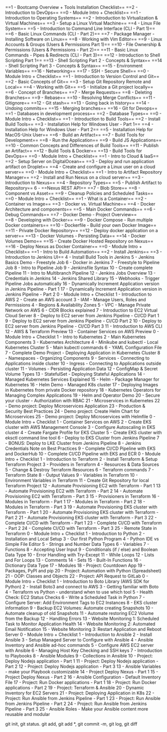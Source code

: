  ==1 - Bootcamp Overview + Tools Installation Checklist==
==2 - Introduction to DevOps== 
==0 - Module Intro + Checklist== 
==1 - Introduction to Operating Systems==
==2 - Introduction to Virtualization & Virtual Machines== 
==3 - Setup a Linux Virtual Machine== 
==4 - Linux File System== 
==5 - Introduction to Command Line Interface (CLI - Part 1)==
==6 - Basic Linux Commands (CLI - Part 2)== 
==7 - Package Manager - Installing Software on Linux== 
==8 - Working with Vim Editor==
==9 - Linux Accounts & Groups (Users & Permissions Part 1)== 
==10 - File Ownership & Permissions (Users & Permissions - Part 2)== 
==11 - Basic Linux Commands - Pipes & Redirects (CLI - Part 3)==
==12 - Introduction to Shell Scripting Part 1==
==13 - Shell Scripting Part 2 - Concepts & Syntax== 
==14 - Shell Scripting Part 3 - Concepts & Syntax== 
==15 - Environment Variables== 
==16 - Networking==
==17 - SSH - Secure Shell==
==0 - Module Intro + Checklist== 
==1 - Introduction to Version Control and Git==
==2 - Basic Concepts of Git==
==3 - Setup Git Repository Remote and Local== 
==4 - Working with Git== 
==5 - Initialize a Git project locally== 
==6 - Concept of Branches== 
==7 - Merge Requests== 
==8 - Deleting Branches== 
==9 - Rebase== 
==10 - Resolving Merge Conflicts==
==11 - Gitignore== 
==12 - Git stash== 
==13 - Going back in history== 
==14 - Undoing commits==
==15 - Merging branches== 
==16 - Git for Devops== 
==1 - Databases in development process==
==2 - Database Types==
==0 - Module Intro + Checklist== 
==1 - Introduction to Build Tools== 
==2 - Install Build Tools== 
==3 - Installation Help for Windows User - Part 1==
==4 - Installation Help for Windows User - Part 2== 
==5 - Installation Help for MacOS-Unix User== 
==6 - Build an Artifact== 
==7 - Build Tools for Development== 
==8 - Run the Application== 
==9 - Build JS Applications== 
==10 - Common Concepts and Differences of Build Tools== 
==11 - Publish an Artifact== 
==12 - Build Tools & Docker== 
==13 - Build Tools for DevOps== 
==0 - Module Intro + Checklist== 
==1 - Intro to Cloud & IaaS== 
==2 - Setup Server on DigitalOcean== 
==3 - Deploy and run application artifact on Droplet== 
==4 - Create and configure a Linux user on a cloud server==
==0 - Module Intro + Checklist== 
==1 - Intro to Artifact Repository Manager== 
==2 - Install and Run Nexus on a cloud server==
==3 - Introduction to Nexus== 
==4 - Repository Types== 
==5 - Publish Artifact to Repository== 
6 - ==Nexus REST API== 
==7 - Blob Store== 
==8 - Component vs Asset== 
==9 - Cleanup Policies and Scheduled Tasks== 
==0 - Module Intro + Checklist== 
==1 - What is a Container== 
==2 - Container vs Image== 
==3 - Docker vs. Virtual Machine== 
==4 - Docker Architecture and components== 
==5 - Main Docker Commands== 
==6 - Debug Commands== 
==7 - Docker Demo - Project Overview==  
==8 - Developing with Docker==
==9 - Docker Compose - Run multiple Docker containers== 
==10 - Dockerfile - Build your own Docker Image==
==11 - Private Docker Repository== 
==12 - Deploy docker application on a server==
==13 - Docker Volumes - Persisting Data==
==14 - Docker Volumes Demo== 
==15 - Create Docker Hosted Repository on Nexus==
==16 - Deploy Nexus as Docker Container== 
==0 - Module Intro + Checklist== 
==1 - Intro to Build Automation== 
==2 - Install Jenkins== 
==3 - Introduction to Jenkins UI== 
4 - Install Build Tools in Jenkins 
5 - Jenkins Basics Demo - Freestyle Job 
6 - Docker in Jenkins 
7 - Freestyle to Pipeline Job 
8 - Intro to Pipeline Job 
9 - Jenkinsfile Syntax 
10 - Create complete Pipeline 
11 - Intro to Multibranch Pipeline 
12 - Jenkins Jobs Overview
13 - Credentials in Jenkins 
14 - Jenkins Shared Library
15 - Webhooks - Trigger Pipeline Jobs automatically
16 - Dynamically Increment Application version in Jenkins Pipeline - Part 1 
17 - Dynamically Increment Application version in Jenkins Pipeline - Part 2 
0 - Module Intro + Checklist 
1 - Introduction to AWS 
2 - Create an AWS account
3 - IAM - Manage Users, Roles and Permissions 
4 - Regions & Availability Zones 
5 - VPC - Manage Private Network on AWS 
6 - CIDR Blocks explained 
7 - Introduction to EC2 Virtual Cloud Server 
8 - Deploy to EC2 server from Jenkins Pipeline - CI/CD Part 1
9 - Deploy to EC2 server from Jenkins Pipeline - CI/CD Part 2 
10 - Deploy to EC2 server from Jenkins Pipeline - CI/CD Part 3
11 - Introduction to AWS CLI 
12 - AWS & Terraform Preview 
13 - Container Services on AWS Preview
0 - Module Intro + Checklist 
1 - Intro to Kubernetes 
2 - Main Kubernetes Components 
3 - Kubernetes Architecture
4 - Minikube and kubectl - Local Kubernetes Cluster 
5 - Main kubectl commands 
6 - YAML Configuration File 
7 - Complete Demo Project - Deploying Application in Kubernetes Cluster 
8 - Namespaces - Organizing Components 
9 - Services - Connecting to Applications inside cluster 
10 - Ingress - Connecting to Applications outside cluster
11 - Volumes - Persisting Application Data
12 - ConfigMap & Secret Volume Types 
13 - StatefulSet - Deploying Stateful Applications 
14 - Managed Kubernetes Services Explained 
15 - Helm - Package Manager for Kubernetes 
16 - Helm Demo - Managed K8s cluster 
17 - Deploying Images in Kubernetes from private Docker repository 
18 - Kubernetes Operators for Managing Complex Applications 
19 - Helm and Operator Demo
20 - Secure your cluster - Authorization with RBAC 
21 - Microservices in Kubernetes
22 - Demo project: Deploy Microservices Application 
23 - Production & Security Best Practices 
24 - Demo project: Create Helm Chart for Microservices
25 - Demo project: Deploy Microservices with Helmfile
0 - Module Intro + Checklist 
1 - Container Services on AWS 
2 - Create EKS cluster with AWS Management Console
3 - Configure Autoscaling in EKS cluster 
4 - Create Fargate Profile for EKS Cluster 
5 - Create EKS cluster with eksctl command line tool 
6 - Deploy to EKS Cluster from Jenkins Pipeline 
7 - BONUS: Deploy to LKE Cluster from Jenkins Pipeline 
8 - Jenkins Credentials Note on Best Practices 
9 - Complete CI/CD Pipeline with EKS and DockerHub
10 - Complete CI/CD Pipeline with EKS and ECR 
0 - Module Intro + Checklist 
1 - Introduction to Terraform 
2 - Install Terraform & Setup Terraform Project
3 - Providers in Terraform 
4 - Resources & Data Sources 
5 - Change & Destroy Terraform Resources 
6 - Terraform commands 
7 - Terraform State
8 - Output Values 
9 - Variables in Terraform 
10 - Environment Variables in Terraform
11 - Create Git Repository for local Terraform Project
12 - Automate Provisioning EC2 with Terraform - Part 1 
13 - Automate Provisioning EC2 with Terraform - Part 2 
14 - Automate Provisioning EC2 with Terraform - Part 3 
15 - Provisioners in Terraform 
16 - Modules in Terraform - Part 1 
17 - Modules in Terraform - Part 2
18 - Modules in Terraform - Part 3 
19 - Automate Provisioning EKS cluster with Terraform - Part 1
20 - Automate Provisioning EKS cluster with Terraform - Part 2
21 - Automate Provisioning EKS cluster with Terraform - Part 3
22 - Complete CI/CD with Terraform - Part 1
23 - Complete CI/CD with Terraform - Part 2 
24 - Complete CI/CD with Terraform - Part 3 
25 - Remote State in Terraform 
0 - Module Intro + Checklist 
1 - Introduction to Python 
2 - Installation and Local Setup
3 - Our first Python Program 
4 - Python IDE vs Simple File Editor
5 - Strings and Number Data Types 
6 - Variables 
7 - Functions 
8 - Accepting User Input 
9 - Conditionals (if / else) and Boolean Data Type 
10 - Error Handling with Try-Except 
11 - While Loops 
12 - Lists and For Loops 
13 - Comments 
14 - Sets 
15 - Built-In Functions 
16 - Dictionary Data Type 
17 - Modules
18 - Project: Countdown App 
19 - Packages, PyPI and pip 
20 - Project: Automation with Python (Spreadsheet) 
21 - OOP: Classes and Objects 
22 - Project: API Request to GitLab 
0 - Module Intro + Checklist 
1 - Introduction to Boto Library (AWS SDK for Python)
2 - Install Boto3 and connect to AWS 
3 - Getting familiar with Boto 
4 - Terraform vs Python - understand when to use which tool
5 - Health Check: EC2 Status Checks 
6 - Write a Scheduled Task in Python
7 - Configure Server: Add Environment Tags to EC2 Instances 
8 - EKS cluster information 
9 - Backup EC2 Volumes: Automate creating Snapshots 
10 - Automate cleanup of old Snapshots
11 - Automate restoring EC2 Volume from the Backup 
12 - Handling Errors 
13 - Website Monitoring 1: Scheduled Task to Monitor Application Health 
14 - Website Monitoring 2: Automated Email Notification
15 - Website Monitoring 3: Restart Application and Reboot Server
0 - Module Intro + Checklist
1 - Introduction to Ansible 
2 - Install Ansible 
3 - Setup Managed Server to Configure with Ansible 
4 - Ansible Inventory and Ansible ad-hoc commands 
5 - Configure AWS EC2 server with Ansible
6 - Managing Host Key Checking and SSH keys 
7 - Introduction to Playbooks 
8 - Ansible Modules 
9 - Collections in Ansible
10 - Project: Deploy Nodejs application - Part 1 
11 - Project: Deploy Nodejs application - Part 2
12 - Project: Deploy Nodejs application - Part 3 
13 - Ansible Variables - make your Playbook customizable
14 - Project Deploy Nexus - Part 1 
15 - Project Deploy Nexus - Part 2 
16 - Ansible Configuration - Default Inventory File 
17 - Project: Run Docker applications - Part 1 
18 - Project: Run Docker applications - Part 2 
19 - Project: Terraform & Ansible 
20 - Dynamic Inventory for EC2 Servers
21 - Project: Deploying Application in K8s
22 - Project: Run Ansible from Jenkins Pipeline - Part 1
23 - Project: Run Ansible from Jenkins Pipeline - Part 2
24 - Project: Run Ansible from Jenkins Pipeline - Part 3 
25 - Ansible Roles - Make your Ansible content more reusable and modular 

git init, git status. git add, git add *, git commit -m, git log, git diff